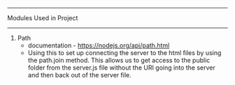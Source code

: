 _______________________________________________

Modules Used in Project
_______________________________________________

1. Path 
	- documentation - https://nodejs.org/api/path.html
	- Using this to set up connecting the server to the html files by using the path.join method.  This allows us to get access to the public folder from the server.js file without the URI going into the server and then back out of the server file. 